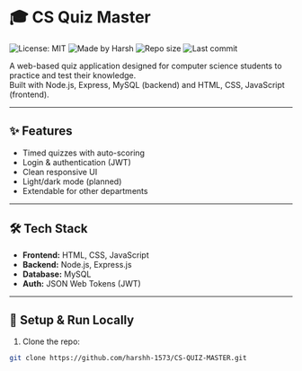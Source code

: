 # 🎓 CS Quiz Master
![License: MIT](https://img.shields.io/badge/License-MIT-green.svg)
![Made by Harsh](https://img.shields.io/badge/Made%20by-Harsh%20Gorantiwar-blue.svg)
![Repo size](https://img.shields.io/github/repo-size/harshh-1573/CS-QUIZ-MASTER)
![Last commit](https://img.shields.io/github/last-commit/harshh-1573/CS-QUIZ-MASTER)


A web-based quiz application designed for computer science students to practice and test their knowledge.  
Built with Node.js, Express, MySQL (backend) and HTML, CSS, JavaScript (frontend).

---

## ✨ **Features**
- Timed quizzes with auto-scoring
- Login & authentication (JWT)
- Clean responsive UI
- Light/dark mode (planned)
- Extendable for other departments

---

## 🛠 **Tech Stack**
- **Frontend:** HTML, CSS, JavaScript
- **Backend:** Node.js, Express.js
- **Database:** MySQL
- **Auth:** JSON Web Tokens (JWT)

---

## 🚀 **Setup & Run Locally**

1. Clone the repo:
```bash
git clone https://github.com/harshh-1573/CS-QUIZ-MASTER.git

